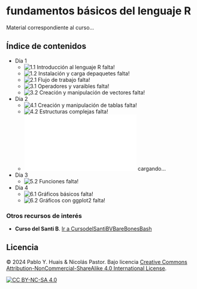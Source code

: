 # fundamentos básicos del lenguaje R

Material correspondiente al curso...




## Índice de contenidos
- Dia 1
  - ![1.1 Introducción al lenguaje R]() falta!
  - ![1.2 Instalación y carga depaquetes]() falta!
  - ![2.1 Flujo de trabajo]() falta!
  - ![3.1 Operadores y varaibles]() falta!
  - ![3.2 Creación y manipulación de vectores]() falta!
- Dia 2
  - ![4.1 Creación y manipulación de tablas]() falta!
  - ![4.2 Estructuras complejas]() falta!
  - ![5.1 Control de flujo](dia2/5.1_Control_de_flujo.md) cargando...
- Dia 3
  - ![5.2 Funciones]() falta!
- Dia 4
  - ![6.1 Gráficos básicos]() falta!
  - ![6.2 Gráficos con ggplot2]() falta!
  

### Otros recursos de interés
- **Curso del Santi B**. [Ir a CursodelSantiBVBareBonesBash](https://barebonesbash.github.io/)




## Licencia
© 2024 Pablo Y. Huais & Nicolás Pastor. Bajo licencia [Creative Commons Attribution-NonCommercial-ShareAlike 4.0 International License][cc-by-nc-sa].

[![CC BY-NC-SA 4.0][cc-by-nc-sa-image]][cc-by-nc-sa]

[cc-by-nc-sa]: http://creativecommons.org/licenses/by-nc-sa/4.0/
[cc-by-nc-sa-image]: https://licensebuttons.net/l/by-nc-sa/4.0/88x31.png
